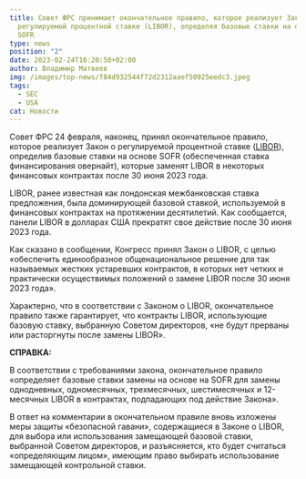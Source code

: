 ```yaml
---
title: Совет ФРС принимает окончательное правило, которое реализует Закон о
  регулируемой процентной ставке (LIBOR), определяя базовые ставки на основе
  SOFR
type: news
position: "2"
date: 2023-02-24T16:20:50+02:00
author: Владимир Матвеев
img: /images/top-news/f84d932544f72d2312aaef50925eedc3.jpeg
tags:
  - SEC
  - USA
cat: Новости
---
```

Совет ФРС 24 февраля, наконец, принял окончательное правило, которое реализует Закон о регулируемой процентной ставке ([LIBOR](https://www.federalreserve.gov/newsevents/pressreleases/bcreg20221216a.htm?fbclid=PAAaaSuPEKcuMARXCmyA2q9n0UCztFtCrHsO0Pc33MjZgoapOnymmOc5aQIzs)), определив базовые ставки на основе SOFR (обеспеченная ставка финансирования овернайт), которые заменят LIBOR в некоторых финансовых контрактах после 30 июня 2023 года. 

LIBOR, ранее известная как лондонская межбанковская ставка предложения, была доминирующей базовой ставкой, используемой в финансовых контрактах на протяжении десятилетий. Как сообщается, панели LIBOR в долларах США прекратят свое действие после 30 июня 2023 года.

Как сказано в сообщении, Конгресс принял Закон о LIBOR, с целью «обеспечить единообразное общенациональное решение для так называемых жестких устаревших контрактов, в которых нет четких и практически осуществимых положений о замене LIBOR после 30 июня 2023 года». 

Характерно, что в соответствии с Законом о LIBOR, окончательное правило также гарантирует, что контракты LIBOR, использующие базовую ставку, выбранную Советом директоров, «не будут прерваны или расторгнуты после замены LIBOR».

**СПРАВКА:**

В соответствии с требованиями закона, окончательное правило «определяет базовые ставки замены на основе на SOFR для замены однодневных, одномесячных, трехмесячных, шестимесячных и 12-месячных LIBOR в контрактах, подпадающих под действие Закона».

В ответ на комментарии в окончательном правиле вновь изложены меры защиты «безопасной гавани», содержащиеся в Законе о LIBOR, для выбора или использования замещающей базовой ставки, выбранной Советом директоров, и разъясняется, кто будет считаться «определяющим лицом», имеющим право выбирать использование замещающей контрольной ставки.